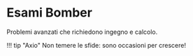 # Esami Bomber

Problemi avanzati che richiedono ingegno e calcolo.

!!! tip "Axio"
    Non temere le sfide: sono occasioni per crescere!
